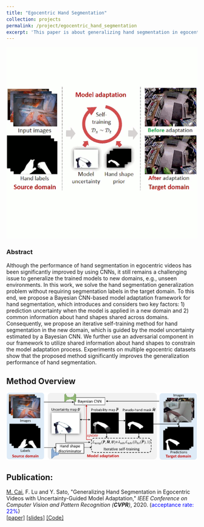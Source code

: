 ```yaml
---
title: "Egocentric Hand Segmentation"
collection: projects
permalink: /project/egocentric_hand_segmentation
excerpt: 'This paper is about generalizing hand segmentation in egocentric videos with uncertainty-guided model adaptation.'
---
```


<img class="img-responsive" src="/images/CVPR2020_task.gif">

### Abstract
Although the performance of hand segmentation in egocentric videos has been significantly improved by using CNNs, it still remains a challenging issue 
to generalize the trained models to new domains, e.g., unseen environments. In this work, we solve the hand segmentation generalization problem without 
requiring segmentation labels in the target domain. To this end, we propose a Bayesian CNN-based model adaptation framework for hand segmentation, which 
introduces and considers two key factors: 1) prediction uncertainty when the model is applied in a new domain and 2) common information about hand shapes 
shared across domains. Consequently, we propose an iterative self-training method for hand segmentation in the new domain, which is guided by the model 
uncertainty estimated by a Bayesian CNN. We further use an adversarial component in our framework to utilize shared information about hand shapes to 
constrain the model adaptation process. 
Experiments on multiple egocentric datasets show that the proposed method significantly improves the generalization performance of hand segmentation.

## Method Overview
<img class="img-responsive" src="/images/CVPR2020_method.png">

## Publication:
<u>M. Cai</u>, F. Lu and Y. Sato, &quot;Generalizing Hand Segmentation in Egocentric Videos with Uncertainty-Guided Model Adaptation,&quot; <i>IEEE Conference 
on Computer Vision and Pattern Recognition (**CVPR**)</i>, 2020. (<font color="blue">acceptance rate: 22%</font>)  
[[paper]](https://openaccess.thecvf.com/content_CVPR_2020/papers/Cai_Generalizing_Hand_Segmentation_in_Egocentric_Videos_With_Uncertainty-Guided_Model_Adaptation_CVPR_2020_paper.pdf)
[[slides]](/files/miru2020-invitedTalk.pdf)
[[Code]](https://github.com/cai-mj/UMA)
